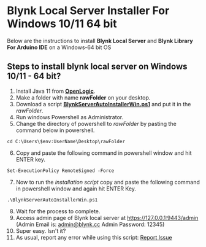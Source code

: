# Blynk Local Server Installer For Windows 10/11 64 bit

Below are the instructions to install **Blynk Local Server** and **Blynk Library For Arduino IDE** on a Windows-64 bit OS


## Steps to install blynk local server on Windows 10/11 - 64 bit?
1. Install Java 11 from **[OpenLogic](https://builds.openlogic.com/downloadJDK/openlogic-openjdk-jre/11.0.26+4/openlogic-openjdk-jre-11.0.26+4-windows-x64.msi)**.
2. Make a folder with name **rawFolder** on your desktop.
3. Download a script **[BlynkServerAutoInstallerWin.ps1](https://raw.githubusercontent.com/msanaullahsahar/Blynk-Local-Server-Auto-Installer-For-Windows-OS/master/BlynkServerAutoInstallerWin.ps1)** and put it in the _rawFolder_.
4. Run windows Powershell as Administrator.
5. Change the directory of powershell to _rawFolder_ by pasting the command below in powershell.
```
cd C:\Users\$env:UserName\Desktop\rawFolder
```
6. Copy and paste the following command in powershell window and hit ENTER key.

```
Set-ExecutionPolicy RemoteSigned -Force
```
7. Now to run the _installation script_ copy and paste the following command in powershell window and again hit ENTER Key.

```
.\BlynkServerAutoInstallerWin.ps1
```
   
8. Wait for the process to complete.
9. Access admin page of Blynk local server at https://127.0.0.1:9443/admin (Admin Email is: admin@blynk.cc  Admin Password: 12345)
10. Super easy. Isn't it?
11. As usual, report any error while using this script: [Report Issue](https://github.com/msanaullahsahar/Blynk-Local-Server-Auto-Installer-For-Windows-OS/issues/new)
